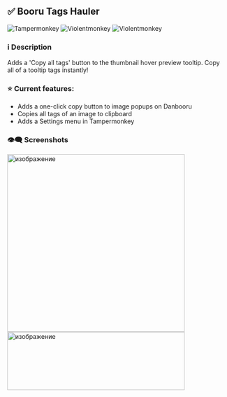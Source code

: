 ## ✅ Booru Tags Hauler
![Tampermonkey](https://img.shields.io/badge/Tampermonkey-✔-lightgreen?logo=tampermonkey) ![Violentmonkey](https://img.shields.io/badge/ScriptCat-✔-lightgreen?logo=violentmonkey) ![Violentmonkey](https://img.shields.io/badge/Violentmonkey-✔-lightgreen?logo=violentmonkey)

### ℹ️ Description
Adds a 'Copy all tags' button to the thumbnail hover preview tooltip. Copy all of a tooltip tags instantly!

### ⭐ Current features:
 - Adds a one-click copy button to image popups on Danbooru
 - Copies all tags of an image to clipboard
 - Adds a Settings menu in Tampermonkey

### 👁️‍🗨️ Screenshots
<img height="406" alt="изображение" src="https://github.com/user-attachments/assets/216c6fff-0d62-4a73-80fb-409811dd6a25" />
<img width="406" height="133" alt="изображение" src="https://github.com/user-attachments/assets/b3fde65d-7655-44b6-80b9-8a6c99557323" /> 


